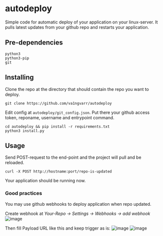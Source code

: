 # autodeploy
Simple code for automatic deploy of your application on your linux-server.
It pulls latest updates from your github repo and restarts your application.

## Pre-dependencies
```
python3
python3-pip
git
```

## Installing
Clone the repo at the directory that should contain the repo you want to deploy.
```
git clone https://github.com/va1ngvarr/autodeploy
```
Edit config at `autodeploy/git_config.json`. Put there your github access token, reponame, username and entrypoint command.
```
cd autodeploy && pip install -r requirements.txt
python3 install.py
```

## Usage
Send POST-request to the end-point and the project will pull and be reloaded.
```
curl -X POST http://hostname:port/repo-is-updated
```
Your application should be running now.

### Good practices
You may use github webhooks to deploy application when repo updated.

Create webhook at *Your-Repo -> Settings -> Webhooks -> add webhook*
![image](https://github.com/va1ngvarr/autodeploy/assets/93223722/a38838f3-c0cf-4dd1-a889-33462cb941d3)


Then fill Payload URL like this and keep trigger as is:
![image](https://github.com/va1ngvarr/autodeploy/assets/93223722/e37f4a6f-51c3-4847-a252-e65cb0c3211c) 
![image](https://github.com/va1ngvarr/autodeploy/assets/93223722/7b305274-00fc-469d-8251-9eef421351f5)

